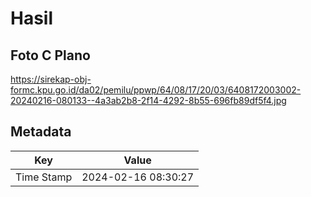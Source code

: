 # Hasil

## Foto C Plano

https://sirekap-obj-formc.kpu.go.id/da02/pemilu/ppwp/64/08/17/20/03/6408172003002-20240216-080133--4a3ab2b8-2f14-4292-8b55-696fb89df5f4.jpg


## Metadata

| Key        | Value               |
| ---------- | ------------------- |
| Time Stamp | 2024-02-16 08:30:27 |



